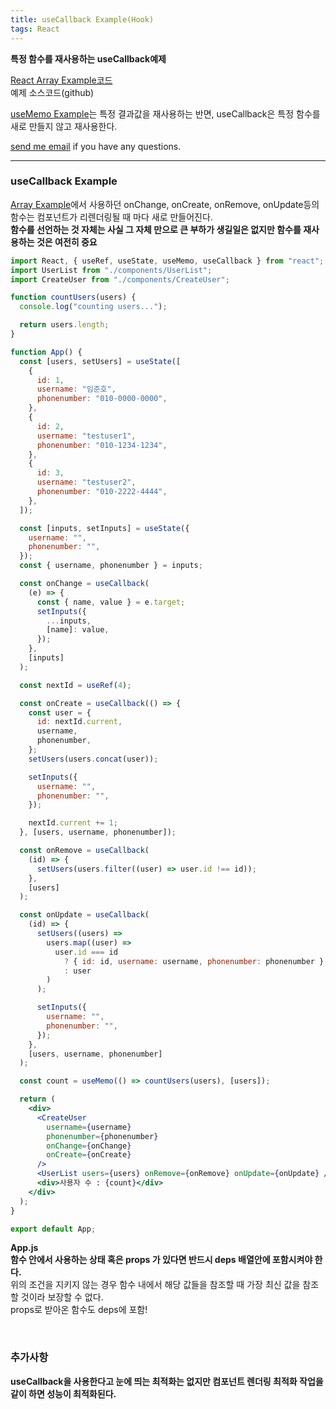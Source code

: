 ```yaml
---
title: useCallback Example(Hook)
tags: React
---
```


**특정 함수를 재사용하는 useCallback예제**

[React Array Example코드](https://github.com/limjunho/React/tree/master/array_ex)  
예제 소스코드(github)

[useMemo Example](https://limjunho.github.io/2020/09/21/useMemo.html)는 특정 결과값을 재사용하는 반면, useCallback은 특정 함수를 새로 만들지 않고 재사용한다.

[send me email](mailto:jewel7492@gmail.com) if you have any questions.

<!--more-->

---

### useCallback Example

[Array Example](https://limjunho.github.io/2020/09/21/Array_Modify_Example.html)에서 사용하던 onChange, onCreate, onRemove, onUpdate등의 함수는 컴포넌트가 리렌더링될 때 마다 새로 만들어진다.  
**함수를 선언하는 것 자체는 사실 그 자체 만으로 큰 부하가 생길일은 없지만 함수를 재사용하는 것은 여전히 중요**

```jsx
import React, { useRef, useState, useMemo, useCallback } from "react";
import UserList from "./components/UserList";
import CreateUser from "./components/CreateUser";

function countUsers(users) {
  console.log("counting users...");

  return users.length;
}

function App() {
  const [users, setUsers] = useState([
    {
      id: 1,
      username: "임준호",
      phonenumber: "010-0000-0000",
    },
    {
      id: 2,
      username: "testuser1",
      phonenumber: "010-1234-1234",
    },
    {
      id: 3,
      username: "testuser2",
      phonenumber: "010-2222-4444",
    },
  ]);

  const [inputs, setInputs] = useState({
    username: "",
    phonenumber: "",
  });
  const { username, phonenumber } = inputs;

  const onChange = useCallback(
    (e) => {
      const { name, value } = e.target;
      setInputs({
        ...inputs,
        [name]: value,
      });
    },
    [inputs]
  );

  const nextId = useRef(4);

  const onCreate = useCallback(() => {
    const user = {
      id: nextId.current,
      username,
      phonenumber,
    };
    setUsers(users.concat(user));

    setInputs({
      username: "",
      phonenumber: "",
    });

    nextId.current += 1;
  }, [users, username, phonenumber]);

  const onRemove = useCallback(
    (id) => {
      setUsers(users.filter((user) => user.id !== id));
    },
    [users]
  );

  const onUpdate = useCallback(
    (id) => {
      setUsers((users) =>
        users.map((user) =>
          user.id === id
            ? { id: id, username: username, phonenumber: phonenumber }
            : user
        )
      );

      setInputs({
        username: "",
        phonenumber: "",
      });
    },
    [users, username, phonenumber]
  );

  const count = useMemo(() => countUsers(users), [users]);

  return (
    <div>
      <CreateUser
        username={username}
        phonenumber={phonenumber}
        onChange={onChange}
        onCreate={onCreate}
      />
      <UserList users={users} onRemove={onRemove} onUpdate={onUpdate} />
      <div>사용자 수 : {count}</div>
    </div>
  );
}

export default App;
```

**App.js**  
**함수 안에서 사용하는 상태 혹은 props 가 있다면 반드시 deps 배열안에 포함시켜야 한다.**  
위의 조건을 지키지 않는 경우 함수 내에서 해당 값들을 참조할 때 가장 최신 값을 참조할 것이라 보장할 수 없다.  
props로 받아온 함수도 deps에 포함!

<br />

### 추가사항

**useCallback을 사용한다고 눈에 띄는 최적화는 없지만 컴포넌트 렌더링 최적화 작업을 같이 하면 성능이 최적화된다.**
